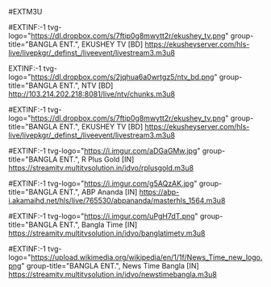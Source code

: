 #EXTM3U

#EXTINF:-1 tvg-logo="https://dl.dropbox.com/s/7ftip0g8mwytt2r/ekushey_tv.png" group-title="BANGLA ENT.", EKUSHEY TV [BD]
https://ekusheyserver.com/hls-live/livepkgr/_definst_/liveevent/livestream3.m3u8

EXTINF:-1 tvg-logo="https://dl.dropbox.com/s/2jqhua6a0wrtgz5/ntv_bd.png" group-title="BANGLA ENT.", NTV [BD]
http://103.214.202.218:8081/live/ntv/chunks.m3u8

#EXTINF:-1 tvg-logo="https://dl.dropbox.com/s/7ftip0g8mwytt2r/ekushey_tv.png" group-title="BANGLA ENT.", EKUSHEY TV [BD]
https://ekusheyserver.com/hls-live/livepkgr/_definst_/liveevent/livestream3.m3u8

#EXTINF:-1 tvg-logo="https://i.imgur.com/aDGaGMw.jpg" group-title="BANGLA ENT.", R Plus Gold [IN]
https://streamitv.multitvsolution.in/idvo/rplusgold.m3u8

#EXTINF:-1 tvg-logo="https://i.imgur.com/g5AQzAK.jpg" group-title="BANGLA ENT.", ABP Ananda [IN]
https://abp-i.akamaihd.net/hls/live/765530/abpananda/masterhls_1564.m3u8

#EXTINF:-1 tvg-logo="https://i.imgur.com/uPgH7dT.png" group-title="BANGLA ENT.", Bangla Time [IN]
https://streamitv.multitvsolution.in/idvo/banglatimetv.m3u8

#EXTINF:-1 tvg-logo="https://upload.wikimedia.org/wikipedia/en/1/1f/News_Time_new_logo.png" group-title="BANGLA ENT.", News Time Bangla [IN]
https://streamitv.multitvsolution.in/idvo/newstimebangla.m3u8

#
